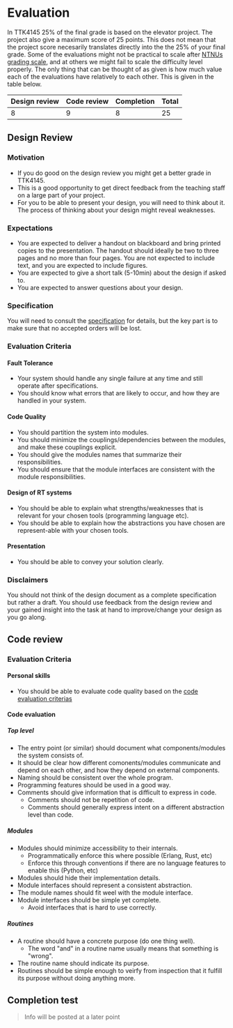# Evaluation

In TTK4145 25% of the final grade is based on the elevator project. The project also give a maximum score of 25 points. This does not mean that the project score necesarily translates directly into the the 25% of your final grade. Some of the evaluations might not be practical to scale after [NTNUs grading scale](https://innsida.ntnu.no/wiki/-/wiki/English/Grading+scale+using+percentage+points), and at others we might fail to scale the difficulty level properly. The only thing that can be thought of as given is how much value each of the evaluations have relatively to each other. This is given in the table below.

| Design review | Code review | Completion | Total |
| ------------- | ----------- | ---------- | ----- |
| 8             | 9           | 8          | 25    |

## Design Review
### Motivation
 - If you do good on the design review you might get a better grade in TTK4145.
 - This is a good opportunity to get direct feedback from the teaching staff on a large part of your project.
 - For you to be able to present your design, you will need to think about it. The process of thinking about your design might reveal weaknesses.

### Expectations
 - You are expected to deliver a handout on blackboard and bring printed copies to the presentation. The handout should ideally be two to three pages and no more than four pages. You are not expected to include text, and you are expected to include figures.
 - You are expected to give a short talk (5-10min) about the design if asked to.
 - You are expected to answer questions about your design.

### Specification
You will need to consult the [specification](https://github.com/TTK4145/Project#technical-specification) for details, but the key part is to make sure that no accepted orders will be lost.

### Evaluation Criteria
#### Fault Tolerance
 - Your system should handle any single failure at any time and still operate after specifications.
 - You should know what errors that are likely to occur, and how they are handled in your system. 

#### Code Quality
 - You should partition the system into modules.
 - You should minimize the couplings/dependencies between the modules, and make these couplings explicit.
 - You should give the modules names that summarize their responsibilities.
 - You should ensure that the module interfaces are consistent with the module responsibilities. 

#### Design of RT systems
 - You should be able to explain what strengths/weaknesses that is relevant for your chosen tools (programming language etc). 
 - You should be able to explain how the abstractions you have chosen are represent-able with your chosen tools.

#### Presentation
 - You should be able to convey your solution clearly.

### Disclaimers
You should not think of the design document as a complete specification but rather a draft. You should use feedback from the design review and your gained insight into the task at hand to improve/change your design as you go along.

## Code review
### Evaluation Criteria
#### Personal skills
 - You should be able to evaluate code quality based on the [code evaluation criterias](https://github.com/TTK4145/Project/blob/master/EVALUATION.md#Code-evaluation)
 
#### Code evaluation
##### Top level
 - The entry point (or similar) should document what components/modules the system consists of.
 - It should be clear how different comonents/modules communicate and depend on each other, and how they depend on external components.
 - Naming should be consistent over the whole program.
 - Programming features should be used in a good way.
 - Comments should give information that is difficult to express in code.
     - Comments should not be repetition of code.
     - Comments should generally express intent on a different abstraction level than code.
     
##### Modules
 - Modules should minimize accessibility to their internals.
     - Programmatically enforce this where possible (Erlang, Rust, etc)
     - Enforce this through conventions if there are no language features to enable this (Python, etc)
 - Modules should hide their implementation details.
 - Module interfaces should represent a consistent abstraction.
 - The module names should fit weel with the module interface.
 - Module interfaces should be simple yet complete.
     - Avoid interfaces that is hard to use correctly.
     
##### Routines
 - A routine should have a concrete purpose (do one thing well).
     - The word "and" in a routine name usually means that something is "wrong".
 - The routine name should indicate its purpose.
 - Routines should be simple enough to veirfy from inspection that it fulfill its purpose without doing anything more.

## Completion test
> Info will be posted at a later point


